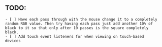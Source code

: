 ## TODO:
    - [ ] Have each pass through with the mouse change it to a completely random RGB value. Then try having each pass just add another 10% of black to it so that only after 10 passes is the square completely black.
    - [ ] Add touch event listeners for when viewing on touch-based devices